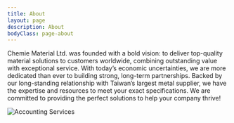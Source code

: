 ```yaml
---
title: About
layout: page
description: About
bodyClass: page-about
---
```


Chemie Material Ltd. was founded with a bold vision: to deliver top-quality material solutions to customers worldwide, combining outstanding value with exceptional service. With today’s economic uncertainties, we are more dedicated than ever to building strong, long-term partnerships. Backed by our long-standing relationship with Taiwan’s largest metal supplier, we have the expertise and resources to meet your exact specifications. We are committed to providing the perfect solutions to help your company thrive!

![Accounting Services](/images/HandShake.jpg)